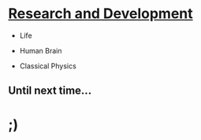 # [Research and Development](https://github.com/skywalkerSam/Research-and-Development)

- Life

- Human Brain

- Classical Physics






## Until next time...

# ;)
